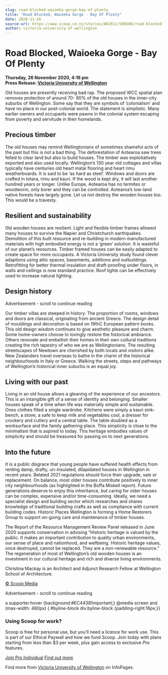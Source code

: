 ```yaml
---
slug: road-blocked-waioeka-gorge-bay-of-plenty
title: "Road Blocked, Waioeka Gorge - Bay Of Plenty"
date: 2020-11-26
source-url: https://www.scoop.co.nz/stories/AK2011/S00586/road-blocked-waioeka-gorge-bay-of-plenty.htm
author: victoria-university-of-wellington
---
```

Road Blocked, Waioeka Gorge - Bay Of Plenty
===========================================

**Thursday, 26 November 2020, 4:16 pm**  
**Press Release: [Victoria University of Wellington](https://info.scoop.co.nz/Victoria_University_of_Wellington)**

Old houses are presently receiving bad rap. The proposed WCC spatial plan removes protection of around 70- 80% of the old houses in the inner-city suburbs of Wellington. Some say that they are symbols of ‘colonialism’ and have no place in our post-colonial world. The statement is simplistic. Many earlier owners and occupants were pawns in the colonial system escaping from poverty and servitude in their homelands.

Precious timber
---------------

The old houses may remind Wellingtonians of sometimes shameful acts of the past but this is not a bad thing. The deforestation of Aotearoa saw trees felled to clear land but also to build houses. The timber was exploitatively exported and also used locally. Wellington’s 130 year old cottages and villas typically have centuries old heart matai flooring and heart rimu weatherboards. It is said to be ‘as hard as steel’. Windows and doors are crafted in totara, rimu and kauri. If the wood is kept dry, it will last another hundred years or longer. Unlike Europe, Aotearoa has no termites or woodworm, only borer and they can be controlled. Aotearoa’s low-land native forests have largely gone. Let us not destroy the wooden houses too. This would be a travesty.

Resilient and sustainability
----------------------------

0ld wooden houses are resilient. Light and flexible timber frames allowed many houses to survive the Napier and Christchurch earthquakes. Demolition of this built resource and re-building in modern manufactured materials with high embodied energy is not a ‘green’ solution. It is wasteful of our planet’s resources. Timber framed houses can be easily adapted to create space for more occupants. A Victoria University study found clever adaptions using attic spaces, basements, additions and outbuildings. Retrofitting for better thermal insulation and draft-proofing under floors, in walls and ceilings is now standard practice. Roof lights can be effectively used to increase natural lighting.

Design history
--------------

Advertisement - scroll to continue reading





Our timber villas are steeped in history. The proportion of rooms, windows and doors are classical, originating from ancient Greece. The design detail of mouldings and decoration is based on 19thC European pattern books. This old design wisdom continues to give aesthetic pleasure and charm. Some home-owners choose to lovingly restore the historical ambiance. Others renovate and embellish their homes in their own cultural traditions creating the rich tapestry of who we are as Wellingtonians. The resulting streetscapes of Newtown are cherished by both locals and visitors alike. New Zealanders travel overseas to bathe in the charm of the historical neighbourhoods in Italy or Greece. Walking the streets, steps and pathways of Wellington’s historical inner suburbs is an equal joy.

Living with our past
--------------------

Living in an old house allows a gleaning of the experience of our ancestors. This is an intangible gift of a sense of identity and belonging. Smaller houses speak of a time when life was materially simple and sustainable. Ones clothes filled a single wardrobe. Kitchens were simply a kauri sink-bench, a stove, a safe to keep milk and vegetables cool, a dresser for crockery and cutlery and a central table. The table doubled as a worksurface and the family gathering place. This simplicity is close to the minimalism that is aspired to today. This heritage embodies values of simplicity and should be treasured for passing on to next generations.

Into the future
---------------

It is a public disgrace that young people have suffered health effects from renting damp, drafty, un-insulated, dilapidated houses in Wellington in recent years. Belated 2021 regulations should force their upgrade, sale or replacement. On balance, most older houses contribute positively to inner city neighbourhoods (as highlighted in the Boffa Miskell report). Future generations deserve to enjoy this inheritance, but caring for older houses can be complex, expensive and/or time-consuming. Ideally, we need a specialist design and building sector which researches and shares knowledge of traditional building crafts as well as compliance with current building codes. Historic Places Wellington is forming a Home Restorers Group to support on-going care and maintenance of timber houses.

The Report of the Resource Management Review Panel released in June 2020 supports conservation in advising “Historic heritage is valued by the public. It makes an important contribution to quality urban environments, our sense of place and nationhood, and wellbeing. Historic heritage values, once destroyed, cannot be replaced. They are a non-renewable resource.” The regeneration of most of Wellington’s old wooden houses is an investment in our cultural heritage and rich and diverse living environments.

Christina Mackay is an Architect and Adjunct Research Fellow at Wellington School of Architecture.

[© Scoop Media](http://www.scoop.co.nz/about/terms.html)  

Advertisement - scroll to continue reading



a.supporter:hover {background:#EC4438!important;} @media screen and (max-width: 480px) { #byline-block div.byline-block {padding-right:16px;}}

### Using Scoop for work?

Scoop is free for personal use, but you’ll need a licence for work use. This is part of our Ethical Paywall and how we fund Scoop. Join today with plans starting from less than $3 per week, plus gain access to exclusive _Pro_ features.  
  
[Join Pro Individual](https://pro.scoop.co.nz/Individual/?from=ProIn24) [Find out more](https://pro.scoop.co.nz/using-scoop-for-work/?from=ProIn24)

Find more from [Victoria University of Wellington](https://info.scoop.co.nz/Victoria_University_of_Wellington) on InfoPages.